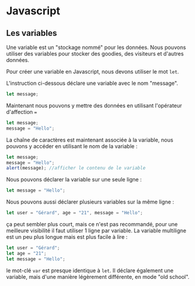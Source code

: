 # Javascript

## Les variables 

Une variable est un "stockage nommé" pour les données. Nous pouvons utiliser des variables pour stocker des goodies, des visiteurs et
d'autres données.

Pour créer une variable en Javascript, nous devons utiliser le mot `let`.

L'instruction ci-dessous déclare une variable avec le nom "message".
```js
let message;
```

Maintenant nous pouvons y mettre des données en utilisant l'opérateur d'affection `=`
```js
let message;
message = "Hello";
```

La chaîne de caractères est maintenant associée à la variable, nous pouvons y accéder en utilisant le nom de la variable :
```js
let message;
message = "Hello";
alert(message); //afficher le contenu de le variable
```

Nous pouvons déclarer la variable sur une seule ligne : 
```js
let message = "Hello";
```

Nous pouvons aussi déclarer plusieurs variables sur la même ligne : 
```js
let user = "Gérard", age = "21", message = "Hello";
```

ça peut sembler plus court, mais ce n'est pas recommandé, pour une meilleure visibilité il faut utiliser 1 ligne par variable.
La variable multiligne est un peu plus longue mais est plus facile à lire : 
```js
let user = "Gérard";
let age = "21";
let message = "Hello";
```

le mot-clé `var` est presque identique à `let`. Il déclare également une variable, mais d'une manière légèrement différente, en mode "old school".